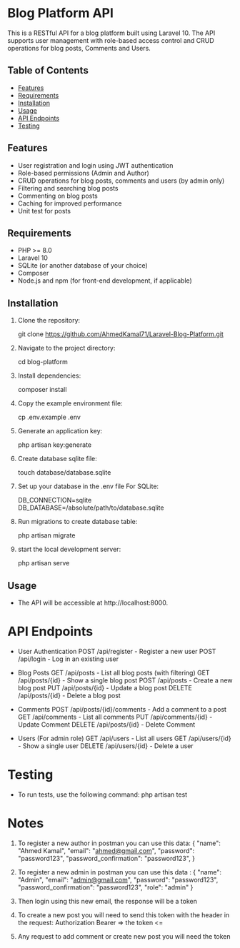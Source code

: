 # Blog Platform API

This is a RESTful API for a blog platform built using Laravel 10. The API supports user management with role-based access control and CRUD operations for blog posts, Comments and Users.

## Table of Contents

- [Features](#features)
- [Requirements](#requirements)
- [Installation](#installation)
- [Usage](#usage)
- [API Endpoints](#api-endpoints)
- [Testing](#testing)

## Features

- User registration and login using JWT authentication
- Role-based permissions (Admin and Author)
- CRUD operations for blog posts, comments and users (by admin only)
- Filtering and searching blog posts
- Commenting on blog posts
- Caching for improved performance
- Unit test for posts

## Requirements

- PHP >= 8.0
- Laravel 10
- SQLite (or another database of your choice)
- Composer
- Node.js and npm (for front-end development, if applicable)

## Installation
1. Clone the repository:

   git clone https://github.com/AhmedKamal71/Laravel-Blog-Platform.git

2. Navigate to the project directory:

    cd blog-platform

3. Install dependencies:

    composer install

4. Copy the example environment file:

    cp .env.example .env

5. Generate an application key:

    php artisan key:generate

6. Create database sqlite file:

    touch database/database.sqlite

7. Set up your database in the .env file For SQLite:

    DB_CONNECTION=sqlite
    DB_DATABASE=/absolute/path/to/database.sqlite

8. Run migrations to create database table:

    php artisan migrate

9. start the local development server:

    php artisan serve

## Usage
- The API will be accessible at http://localhost:8000.

# API Endpoints
- User Authentication
    POST /api/register  - Register a new user
    POST /api/login     - Log in an existing user

- Blog Posts
    GET /api/posts           - List all blog posts (with filtering)
    GET /api/posts/{id}      - Show a single blog post
    POST /api/posts          - Create a new blog post
    PUT /api/posts/{id}      - Update a blog post
    DELETE /api/posts/{id}   - Delete a blog post

- Comments
    POST /api/posts/{id}/comments   - Add a comment to a post
    GET /api/comments               - List all comments
    PUT /api/comments/{id}          - Update Comment
    DELETE /api/posts/{id}          - Delete Comment

- Users (For admin role)
    GET /api/users           - List all users
    GET /api/users/{id}      - Show a single user
    DELETE /api/users/{id}   - Delete a user

# Testing
- To run tests, use the following command:
    php artisan test

# Notes
1. To register a new author in postman you can use this data:
{
    "name": "Ahmed Kamal",
    "email": "ahmed@gmail.com",
    "password": "password123",
    "password_confirmation": "password123",
}

2. To register a new admin in postman you can use this data :
{
    "name": "Admin",
    "email": "admin@gmail.com",
    "password": "password123",
    "password_confirmation": "password123",
    "role": "admin"
}

3. Then login using this new email, the response will be a token

4. To create a new post you will need to send this token with the header in the request:
    Authorization   Bearer => the token <=

5. Any request to add comment or create new post you will need the token 











